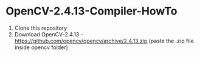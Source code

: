 # OpenCV-2.4.13-Compiler-HowTo


1) Clone this repository
2) Download OpenCV-2.4.13 - https://github.com/opencv/opencv/archive/2.4.13.zip (paste the .zip file inside opencv folder)



